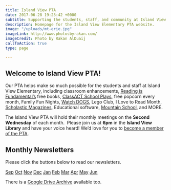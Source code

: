 ```yaml
---
title: Island View PTA
date: 2017-06-28 19:23:42 +0000
subtitle: Supporting the students, staff, and community at Island View Elementary.
description: Homepage for the Island View Elementary PTA website.
image: "/uploads/mt-erie.jpg"
imageLink: http://www.photosbyrakan.com/
imageCredit: Photo by Rakan AlDuaij
callToAction: true
type: page

---
```

## Welcome to Island View PTA!

Our PTA helps make so much possible for the students and staff at Island View Elementary,
including classroom enhancements,
[Reading is Fundamental’s](http://www.rif.org/) free books,
[ClassACT School Plays](https://www.facebook.com/Class-ACT-Anacortes-Community-Theatres-School-of-Performing-Arts-105835664376/),
free popcorn every month, Family Fun Nights,
[Watch DOGS](http://www.fathers.com/watchdogs/),
Lego Club,
I Love to Read Month,
[Scholastic Magazines](http://classroommagazines.scholastic.com/Landing-Pages/subscribers),
Educational software,
[Mountain School](https://ncascades.org/signup/youth/mountain-school), and MORE.

The Island View PTA will hold their monthly meetings on the **Second Wednesday** of each month.  Please join us at **6pm** in the **Island View Library** and have your voice heard! We’d love for you to [become a member of the PTA](/membership/).

## Monthly Newsletters

Please click the buttons below to read our newsletters.
<div>
<a class="f6 ba bw0 br2 mr1 mt1 ph3 pv2 dib gold bg-primary no-underline" href="https://drive.google.com/file/d/11XWhLn7ltN-E4-mYoxY_69aGAS2_xs7-/view?usp=sharing">Sep</a>
<a class="f6 ba bw0 br2 mr1 mt1 ph3 pv2 dib gold bg-primary no-underline" href="https://drive.google.com/file/d/1Y1irX3s0RHOV3tl1UbfpC4hzAOJCvX9P/view?usp=sharing">Oct</a>
<a class="f6 ba bw0 br2 mr1 mt1 ph3 pv2 dib gold bg-primary no-underline" href="[https://drive.google.com/open?id=1nrt37WudTaJ7KsLYmPlEw-7z3aVDXCL9](https://drive.google.com/open?id=1nrt37WudTaJ7KsLYmPlEw-7z3aVDXCL9 "https://drive.google.com/open?id=1nrt37WudTaJ7KsLYmPlEw-7z3aVDXCL9")">Nov</a>
<a class="f6 ba bw0 br2 mr1 mt1 ph3 pv2 dib black bg-gray no-underline" href="#">Dec</a>
<a class="f6 ba bw0 br2 mr1 mt1 ph3 pv2 dib black bg-gray no-underline" href="#">Jan</a>
<a class="f6 ba bw0 br2 mr1 mt1 ph3 pv2 dib black bg-gray no-underline" href="#">Feb</a>
<a class="f6 ba bw0 br2 mr1 mt1 ph3 pv2 dib black bg-gray no-underline" href="#">Mar</a>
<a class="f6 ba bw0 br2 mr1 mt1 ph3 pv2 dib black bg-gray no-underline" href="#">Apr</a>
<a class="f6 ba bw0 br2 mr1 mt1 ph3 pv2 dib black bg-gray no-underline" href="#">May</a>
<a class="f6 ba bw0 br2 mr1 mt1 ph3 pv2 dib black bg-gray no-underline" href="#">Jun</a>
</div>

There is a [Google Drive Archive](https://drive.google.com/drive/folders/1NjUF3zXFrqc2J464wPtga85BsbY-nU2e?usp=sharing) available too.